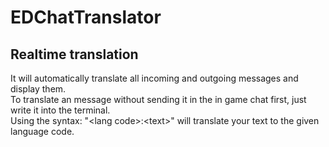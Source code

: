 # EDChatTranslator

## Realtime translation
It will automatically translate all incoming and outgoing messages and display them.  
To translate an message without sending it in the in game chat first, just write it into the terminal.  
Using the syntax: "\<lang code\>:\<text\>" will translate your text to the given language code.  
